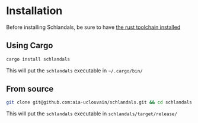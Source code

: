 # Installation

Before installing Schlandals, be sure to have [the rust toolchain installed](https://www.rust-lang.org/tools/install)

## Using Cargo

```bash
cargo install schlandals
```
This will put the `schlandals` executable in `~/.cargo/bin/`

## From source

```bash
git clone git@github.com:aia-uclouvain/schlandals.git && cd schlandals && cargo build --release
```
This will put the `schlandals` executable in `schlandals/target/release/`

